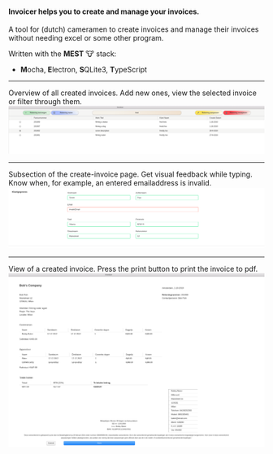 #### Invoicer helps you to create and manage your invoices.

A tool for (dutch) cameramen to create invoices and manage their invoices without needing excel or some other program.

Written with the **MEST** 🐮 stack:
- **M**ocha, **E**lectron, **S**QLite3, **T**ypeScript 


---

Overview of all created invoices.
Add new ones, view the selected invoice or filter through them.
![Invoice overview example](./resources/images/invoices.png)

---

Subsection of the create-invoice page.
Get visual feedback while typing. Know when, for example, an entered emailaddress is invalid.
![Section of the create invoice page](./resources/images/invoice-subsection-example.png)

---

View of a created invoice.
Press the print button to print the invoice to pdf.
![View of an invoice](./resources/images/invoice-view-example.png)